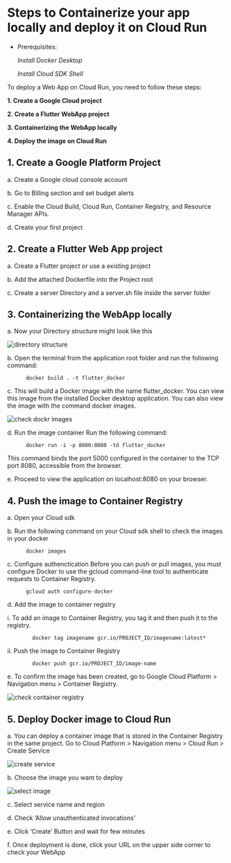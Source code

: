 # Steps to Containerize your app locally and deploy it on Cloud Run

* Prerequisites:

   *Install Docker Desktop* 
	 
	 
   *Install Cloud SDK Shell*
                      
                      
To  deploy a Web App on Cloud Run, you need to follow these steps:

   **1. Create a Google Cloud project**
 
   **2. Create a Flutter WebApp project**
 
   **3. Containerizing the WebApp locally**
 
   **4. Deploy the image on Cloud Run**
 
 
 
 
## 1.	Create a Google Platform Project
         
   a.	  Create a Google cloud console account
   
   b.	  Go to Billing section and set budget alerts
   
   c.	  Enable the Cloud Build, Cloud Run, Container Registry, and Resource Manager APIs.
   
   d.	  Create your first project
    
    
## 2.	Create a Flutter Web App project

   a.	  Create a Flutter project or use a existing project
  
   b.	  Add the attached Dockerfile into the Project root
   
   c.	  Create a server Directory and a server.sh file inside the server folder 


##  3.	Containerizing the WebApp locally

   a.	  Now your Directory structure might look like this
   
   ![directory structure](https://user-images.githubusercontent.com/96573282/148927136-db0faa86-e5eb-44d7-82f0-5924800cc59a.png)
        
   
   b.	  Open the terminal from the application root folder and run the following command:
	 
	 
	 
          docker build . -t flutter_docker
					
   c.	  This will build a Docker image with the name flutter_docker. You can view this image from the installed Docker desktop application. You can            also view the image with the command docker images.
   
   ![check dockr images](https://user-images.githubusercontent.com/96573282/148954099-61723298-2029-43d1-b4db-57e9f67f3c08.png)

        
   
   d.  	Run the image container
        Run the following command: 
				
				
          docker run -i -p 8080:8080 -td flutter_docker
   This command binds the port 5000 configured in the container to the TCP port 8080, accessible from the browser.
        
   
   e.	Proceed to view the application on localhost:8080 on your browser.
 

##  4.	Push the image to Container Registry

   a.	Open your Cloud sdk
    
   b.	Run the following command on your Cloud sdk shell to check the images in your docker
	 
	 
	
          docker images
          
	  
   c.	Configure authenctication
        Before you can push or pull images, you must configure Docker to use the gcloud command-line tool to authenticate requests to Container               Registry.
	
	
          gcloud auth configure-docker
          

   d.	Add the image to container registry
	 
   i.	To add an image to Container Registry, you tag it and then push it to the registry.
			 
			 
			
            docker tag imagename gcr.io/PROJECT_ID/imagename:latest*
						
					
  
   ii.	Push the image to Container Registry
	 
	 
            docker push gcr.io/PROJECT_ID/image-name
	    
	    
            
   e.	To confirm the image has been created, go to Google Cloud Platform > Navigation menu > Container Registry.
   
   ![check container registry](https://user-images.githubusercontent.com/96573282/148931218-1456c3d1-b0c7-4b90-b6e4-24127457ab7a.png)

 

##  5.	Deploy Docker image to Cloud Run

   a.	You can deploy a container image that is stored in the Container Registry in the same project. 
	 Go to Cloud Platform > Navigation menu > Cloud Run > Create Service
	 
   ![create service](https://user-images.githubusercontent.com/96573282/148931485-7c9b8f34-9ea9-4223-bfd8-5df1a78821fd.png)
   
   
   b.	Choose the image you want to deploy
	
   ![select image](https://user-images.githubusercontent.com/96573282/148931722-880b3de2-5643-45fc-9be5-860cec32c6fc.png)
   
   
  
   c.	Select service name and region
    
   d.	Check ‘Allow unauthenticated invocations’
    
   e.	Click ‘Create’ Button and wait for few minutes
   
   f.	Once deployment is done, click your URL on the upper side corner to check your WebApp


